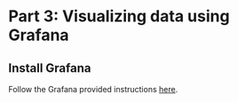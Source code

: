 # Part 3: Visualizing data using Grafana
## Install Grafana

Follow the Grafana provided instructions [here](http://docs.grafana.org/installation/).
